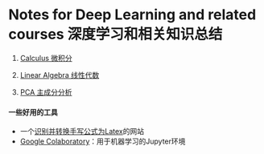 # Notes for Deep Learning and related courses 深度学习和相关知识总结
1. [Calculus 微积分](calculus)

1. [Linear Algebra 线性代数](linear-algebra)

1. [PCA 主成分分析](pca)

#### 一些好用的工具
* 一个[识别并转换手写公式为Latex](https://webdemo.myscript.com/views/math/index.html)的网站
* [Google Colaboratory](https://colab.research.google.com)：用于机器学习的Jupyter环境
